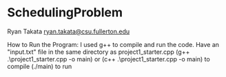 # SchedulingProblem

Ryan Takata
ryan.takata@csu.fullerton.edu

How to Run the Program:
I used g++ to compile and run the code.
Have an "input.txt" file in the same directory as project1_starter.cpp
(g++ .\project1_starter.cpp -o main) or (c++ .\project1_starter.cpp -o main) to compile
(./main) to run